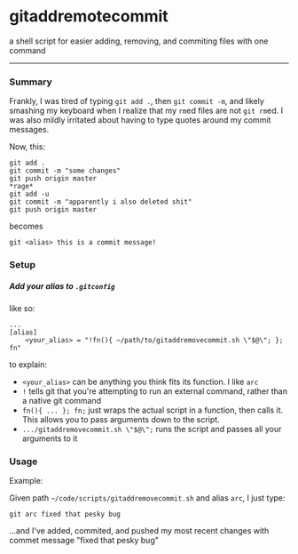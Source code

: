 # gitaddremotecommit
a shell script for easier adding, removing, and commiting files with one command
_____
### Summary
Frankly, I was tired of typing `git add .`, then `git commit -m`, and likely smashing my keyboard when I realize that my `rm`ed files are not `git rm`ed. I was also mildly irritated about having to type quotes around my commit messages.

Now, this:
```
git add .
git commit -m "some changes"
git push origin master
*rage*
git add -u
git commit -m "apparently i also deleted shit"
git push origin master
```
becomes
```
git <alias> this is a commit message!
```
### Setup
##### Add your alias to `.gitconfig`
like so:
```
...
[alias]
    <your_alias> = "!fn(){ ~/path/to/gitaddremovecommit.sh \"$@\"; }; fn"
```
to explain:
- `<your_alias>` can be anything you think fits its function. I like `arc`
- `!` tells git that you're attempting to run an external command, rather than a native git command
- `fn(){ ... }; fn;` just wraps the actual script in a function, then calls it. This allows you to pass arguments down to the script.
- `.../gitaddremovecommit.sh \"$@\";` runs the script and passes all your arguments to it

### Usage
Example:

Given path `~/code/scripts/gitaddremovecommit.sh` and alias `arc`, I just type:
```
git arc fixed that pesky bug
```
...and I've added, commited, and pushed my most recent changes with commet message "fixed that pesky bug"
